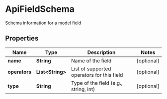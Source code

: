 

# ApiFieldSchema

Schema information for a model field

## Properties

| Name | Type | Description | Notes |
|------------ | ------------- | ------------- | -------------|
|**name** | **String** | Name of the field |  [optional] |
|**operators** | **List&lt;String&gt;** | List of supported operators for this field |  [optional] |
|**type** | **String** | Type of the field (e.g., string, int) |  [optional] |



